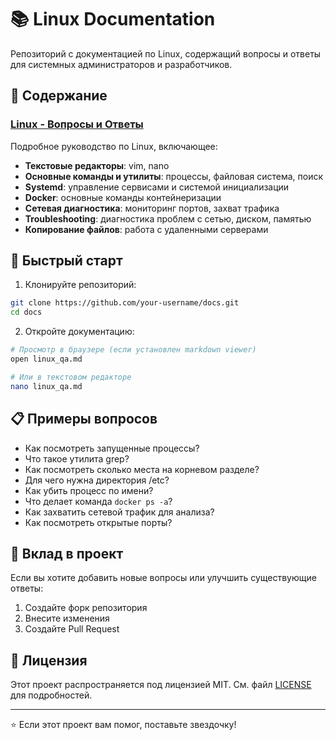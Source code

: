 # 📚 Linux Documentation

Репозиторий с документацией по Linux, содержащий вопросы и ответы для системных администраторов и разработчиков.

## 📖 Содержание

### [Linux - Вопросы и Ответы](linux_qa.md)

Подробное руководство по Linux, включающее:

- **Текстовые редакторы**: vim, nano
- **Основные команды и утилиты**: процессы, файловая система, поиск
- **Systemd**: управление сервисами и системой инициализации
- **Docker**: основные команды контейнеризации
- **Сетевая диагностика**: мониторинг портов, захват трафика
- **Troubleshooting**: диагностика проблем с сетью, диском, памятью
- **Копирование файлов**: работа с удаленными серверами

## 🚀 Быстрый старт

1. Клонируйте репозиторий:
```bash
git clone https://github.com/your-username/docs.git
cd docs
```

2. Откройте документацию:
```bash
# Просмотр в браузере (если установлен markdown viewer)
open linux_qa.md

# Или в текстовом редакторе
nano linux_qa.md
```

## 📋 Примеры вопросов

- Как посмотреть запущенные процессы?
- Что такое утилита grep?
- Как посмотреть сколько места на корневом разделе?
- Для чего нужна директория /etc?
- Как убить процесс по имени?
- Что делает команда `docker ps -a`?
- Как захватить сетевой трафик для анализа?
- Как посмотреть открытые порты?

## 🤝 Вклад в проект

Если вы хотите добавить новые вопросы или улучшить существующие ответы:

1. Создайте форк репозитория
2. Внесите изменения
3. Создайте Pull Request

## 📝 Лицензия

Этот проект распространяется под лицензией MIT. См. файл [LICENSE](LICENSE) для подробностей.

---

⭐ Если этот проект вам помог, поставьте звездочку!
